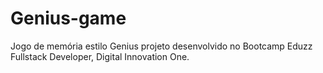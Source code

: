 # Genius-game

Jogo de memória estilo Genius projeto desenvolvido no Bootcamp Eduzz Fullstack Developer, Digital Innovation One.
